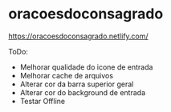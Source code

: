 # oracoesdoconsagrado

https://oracoesdoconsagrado.netlify.com/

ToDo:
- Melhorar qualidade do icone de entrada
- Melhorar cache de arquivos
- Alterar cor da barra superior geral
- Alterar cor do background de entrada
- Testar Offline
